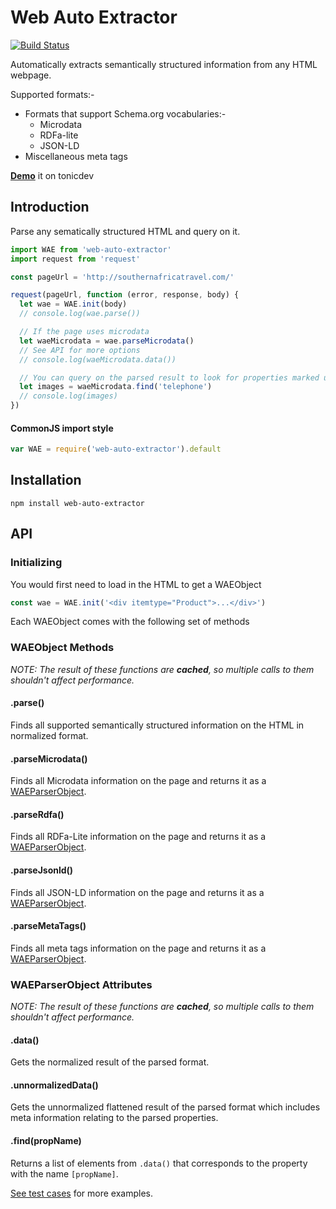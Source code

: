# Web Auto Extractor
[![Build Status](https://travis-ci.org/ind9/web-auto-extractor.svg?branch=master)](https://travis-ci.org/ind9/web-auto-extractor)

Automatically extracts semantically structured information from any HTML webpage.

Supported formats:-
- Formats that support Schema.org vocabularies:-
  - Microdata
  - RDFa-lite
  - JSON-LD
- Miscellaneous meta tags

**[Demo](https://tonicdev.com/npm/web-auto-extractor)** it on tonicdev

## Introduction
Parse any sematically structured HTML and query on it.
```js
import WAE from 'web-auto-extractor'
import request from 'request'

const pageUrl = 'http://southernafricatravel.com/'

request(pageUrl, function (error, response, body) {
  let wae = WAE.init(body)
  // console.log(wae.parse())

  // If the page uses microdata
  let waeMicrodata = wae.parseMicrodata()
  // See API for more options
  // console.log(waeMicrodata.data())

  // You can query on the parsed result to look for properties marked up by the page
  let images = waeMicrodata.find('telephone')
  // console.log(images)
})
```

#### CommonJS import style
```js
var WAE = require('web-auto-extractor').default
```

## Installation
`npm install web-auto-extractor`

## API

### Initializing
You would first need to load in the HTML to get a WAEObject

```js
const wae = WAE.init('<div itemtype="Product">...</div>')
```
Each WAEObject comes with the following set of methods

### WAEObject Methods
*NOTE: The result of these functions are **cached**, so multiple calls to them shouldn't affect performance.*

#### .parse()
Finds all supported semantically structured information on the HTML in normalized format.

#### .parseMicrodata()
Finds all Microdata information on the page and returns it as a [WAEParserObject](#waeparserobject-attributes).

#### .parseRdfa()
Finds all RDFa-Lite information on the page and returns it as a [WAEParserObject](#waeparserobject-attributes).

#### .parseJsonld()
Finds all JSON-LD information on the page and returns it as a [WAEParserObject](#waeparserobject-attributes).

#### .parseMetaTags()
Finds all meta tags information on the page and returns it as a [WAEParserObject](#waeparserobject-attributes).

### WAEParserObject Attributes
*NOTE: The result of these functions are **cached**, so multiple calls to them shouldn't affect performance.*

#### .data()
Gets the normalized result of the parsed format.

#### .unnormalizedData()
Gets the unnormalized flattened result of the parsed format which includes meta information relating to the parsed properties.

#### .find(propName)
Returns a list of elements from `.data()` that corresponds to the property with the name `[propName]`.  

[See test cases](https://github.com/ind9/web-auto-extractor/blob/master/test/test.js) for more examples.
